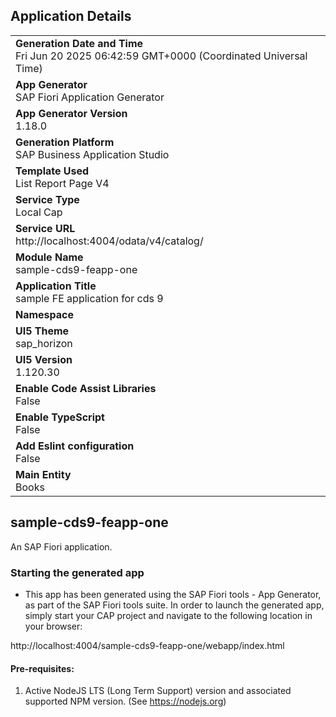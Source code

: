 ## Application Details
|               |
| ------------- |
|**Generation Date and Time**<br>Fri Jun 20 2025 06:42:59 GMT+0000 (Coordinated Universal Time)|
|**App Generator**<br>SAP Fiori Application Generator|
|**App Generator Version**<br>1.18.0|
|**Generation Platform**<br>SAP Business Application Studio|
|**Template Used**<br>List Report Page V4|
|**Service Type**<br>Local Cap|
|**Service URL**<br>http://localhost:4004/odata/v4/catalog/|
|**Module Name**<br>sample-cds9-feapp-one|
|**Application Title**<br>sample FE application for cds 9|
|**Namespace**<br>|
|**UI5 Theme**<br>sap_horizon|
|**UI5 Version**<br>1.120.30|
|**Enable Code Assist Libraries**<br>False|
|**Enable TypeScript**<br>False|
|**Add Eslint configuration**<br>False|
|**Main Entity**<br>Books|

## sample-cds9-feapp-one

An SAP Fiori application.

### Starting the generated app

-   This app has been generated using the SAP Fiori tools - App Generator, as part of the SAP Fiori tools suite.  In order to launch the generated app, simply start your CAP project and navigate to the following location in your browser:

http://localhost:4004/sample-cds9-feapp-one/webapp/index.html

#### Pre-requisites:

1. Active NodeJS LTS (Long Term Support) version and associated supported NPM version.  (See https://nodejs.org)



